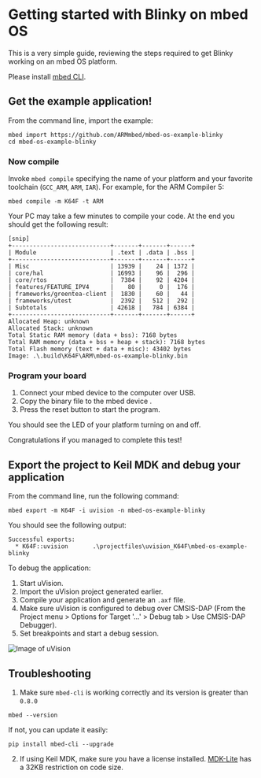 # Getting started with Blinky on mbed OS

This is a very simple guide, reviewing the steps required to get Blinky working on an mbed OS platform.

Please install [mbed CLI](https://github.com/ARMmbed/mbed-cli#installing-mbed-cli).

## Get the example application!

From the command line, import the example:

```
mbed import https://github.com/ARMmbed/mbed-os-example-blinky
cd mbed-os-example-blinky
```

### Now compile

Invoke `mbed compile` specifying the name of your platform and your favorite toolchain (`GCC_ARM`, `ARM`, `IAR`). For example, for the ARM Compiler 5:

```
mbed compile -m K64F -t ARM
```

Your PC may take a few minutes to compile your code. At the end you should get the following result:

```
[snip]
+----------------------------+-------+-------+------+
| Module                     | .text | .data | .bss |
+----------------------------+-------+-------+------+
| Misc                       | 13939 |    24 | 1372 |
| core/hal                   | 16993 |    96 |  296 |
| core/rtos                  |  7384 |    92 | 4204 |
| features/FEATURE_IPV4      |    80 |     0 |  176 |
| frameworks/greentea-client |  1830 |    60 |   44 |
| frameworks/utest           |  2392 |   512 |  292 |
| Subtotals                  | 42618 |   784 | 6384 |
+----------------------------+-------+-------+------+
Allocated Heap: unknown
Allocated Stack: unknown
Total Static RAM memory (data + bss): 7168 bytes
Total RAM memory (data + bss + heap + stack): 7168 bytes
Total Flash memory (text + data + misc): 43402 bytes
Image: .\.build\K64F\ARM\mbed-os-example-blinky.bin             
```

### Program your board

1. Connect your mbed device to the computer over USB.
1. Copy the binary file to the mbed device .
1. Press the reset button to start the program.

You should see the LED of your platform turning on and off.

Congratulations if you managed to complete this test!

## Export the project to Keil MDK and debug your application

From the command line, run the following command:

```
mbed export -m K64F -i uvision -n mbed-os-example-blinky
```

You should see the following output:

```
Successful exports:
  * K64F::uvision       .\projectfiles\uvision_K64F\mbed-os-example-blinky
```

To debug the application:

1. Start uVision.
1. Import the uVision project generated earlier.
1. Compile your application and generate an `.axf` file.
1. Make sure uVision is configured to debug over CMSIS-DAP (From the Project menu > Options for Target '...' > Debug tab > Use CMSIS-DAP Debugger).
1. Set breakpoints and start a debug session.

![Image of uVision](img/uvision.png)

## Troubleshooting

1. Make sure `mbed-cli` is working correctly and its version is greater than `0.8.0`

 ```
 mbed --version
 ```

 If not, you can update it easily:

 ```
 pip install mbed-cli --upgrade
 ```

2. If using Keil MDK, make sure you have a license installed. [MDK-Lite](http://www.keil.com/arm/mdk.asp) has a 32KB restriction on code size.
